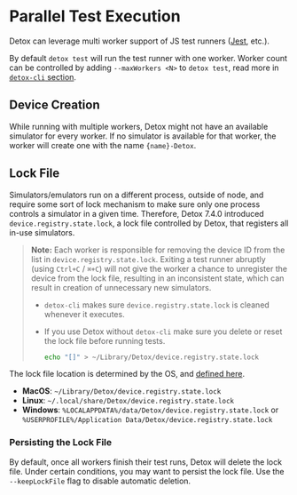 # Parallel Test Execution

Detox can leverage multi worker support of JS test runners ([Jest](http://jestjs.io/docs/en/cli#maxworkers-num),  etc.).

By default `detox test` will run the test runner with one worker. Worker count can be controlled by adding `--maxWorkers <N>` to `detox test`, read more in [`detox-cli` section](../cli/index.md#test).

## Device Creation

While running with multiple workers, Detox might not have an available simulator for every worker.
If no simulator is available for that worker, the worker will create one with the name `{name}-Detox`.

## Lock File

Simulators/emulators run on a different process, outside of node, and require some sort of lock mechanism to make sure only one process controls a simulator in a given time. Therefore, Detox 7.4.0 introduced `device.registry.state.lock`, a lock file controlled by Detox, that registers all in-use simulators.

> **Note:** Each worker is responsible for removing the device ID from the list in `device.registry.state.lock`. Exiting a test runner abruptly (using `Ctrl+C` / `⌘+C`) will not give the worker a chance to unregister the device from the lock file, resulting in an inconsistent state, which can result in creation of unnecessary new simulators.
>
> - `detox-cli` makes sure `device.registry.state.lock` is cleaned whenever it executes.
> - If you use Detox without `detox-cli` make sure you delete or reset the lock file before running tests.
>
>   ```bash
>   echo "[]" > ~/Library/Detox/device.registry.state.lock
>   ```

The lock file location is determined by the OS, and [defined here](https://github.com/wix/detox/blob/master/detox/src/utils/appdatapath.js).

- **MacOS**: `~/Library/Detox/device.registry.state.lock`
- **Linux**: `~/.local/share/Detox/device.registry.state.lock`
- **Windows**: `%LOCALAPPDATA%/data/Detox/device.registry.state.lock` or `%USERPROFILE%/Application Data/Detox/device.registry.state.lock`

### Persisting the Lock File

By default, once all workers finish their test runs, Detox will delete the lock file. Under certain conditions, you may want to persist the lock file. Use the `--keepLockFile` flag to disable automatic deletion.
